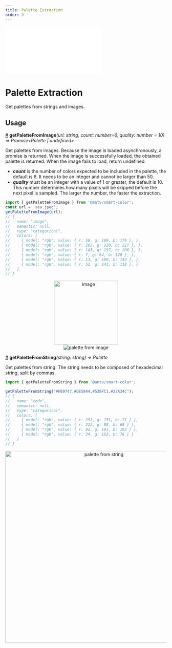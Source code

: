 ```yaml
---
title: Palette Extraction
order: 3
---
```


<embed src='@/docs/common/style.md'></embed>


# Palette Extraction

Get palettes from strings and images.

## Usage

<a name="getPaletteFromImage" href="#getPaletteFromImage">#</a> **getPaletteFromImage**<i>(url: string, count: number=6, quality: number = 10) => Promise<Palette | undefined></i>

Get palettes from images. Because the image is loaded asynchronously, a promise is returned. When the image is successfully loaded, the obtained palette is returned. When the image fails to load, return undefined.

* ***count*** is the number of colors expected to be included in the palette, the default is 6. It needs to be an integer and cannot be larger than 50.
* ***quality*** must be an integer with a value of 1 or greater, the default is 10. This number determines how many pixels will be skipped before the next pixel is sampled. The larger the number, the faster the extraction.

```ts
import { getPaletteFromImage } from '@antv/smart-color';
const url = 'sea.jpeg';
getPaletteFromImage(url);
// {
//   name: "image",
//   semantic: null,
//   type: "categorical",
//   colors: [
//     { model: "rgb", value: { r: 58, g: 169, b: 179 }, },
//     { model: "rgb", value: { r: 203, g: 220, b: 227 }, },
//     { model: "rgb", value: { r: 143, g: 197, b: 206 }, },
//     { model: "rgb", value: { r: 7, g: 64, b: 120 }, },
//     { model: "rgb", value: { r: 13, g: 100, b: 143 }, },
//     { model: "rgb", value: { r: 52, g: 143, b: 118 }, }
//   ]
// }
```

<div align="center">
  <img height=200 src="https://gw.alipayobjects.com/zos/antfincdn/cPwfiqSLlk/sea.jpeg" alt=" image">
</div>
<div align="center">
  <img src="https://gw.alipayobjects.com/zos/antfincdn/MI9uOb1ImE/jieping2021-07-01%252520xiawu5.18.28.png" alt="palette from image">
</div>


<a name="getPaletteFromString" href="#getPaletteFromString">#</a> **getPaletteFromString**<i>(string: string) => Palette</i>

Get palettes from string. The string needs to be composed of hexadecimal string, split by commas.

```ts
import { getPaletteFromString } from '@antv/smart-color';

getPaletteFromString("#FB9747,#DE5844,#52BFC1,#22A34C");
// {
//   name: "code",
//   semantic: null,
//   type: "categorical",
//   colors: [
//     { model: "rgb", value: { r: 251, g: 151, b: 71 } },
//     { model: "rgb", value: { r: 222, g: 88, b: 68 } },
//     { model: "rgb", value: { r: 82, g: 191, b: 193 } },
//     { model: "rgb", value: { r: 34, g: 163, b: 76 } }
//   ]
// }
```

<div align="center">
  <img src="https://gw.alipayobjects.com/zos/antfincdn/Mun96I6Wlc/jieping2021-07-01%252520xiawu5.57.35.png" alt="palette from string" width=600>
</div>


